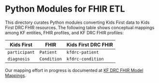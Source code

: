 # Python Modules for FHIR ETL

This directory curates Python modules converting Kids First data to Kids First DRC FHIR resources.
The following table shows conceptual mappings among KF entities, FHIR profiles, and KF DRC FHIR profiles:

| Kids First             | FHIR                   | Kids First DRC FHIR    |
|------------------------|------------------------|------------------------|
| `participant`          | `Patient`              | `kfdrc-patient`        |
| `diagnosis`            | `Condition`            | `kfdrc-condition`      |

Our mapping effort in progress is documented at [KF DRC FHIR Model Mappings](https://docs.google.com/spreadsheets/d/19tQnE75UzvP_k29D-QprbsJ-6ZO2PdUmKPiWHKkcTEg/edit#gid=1197884015).
